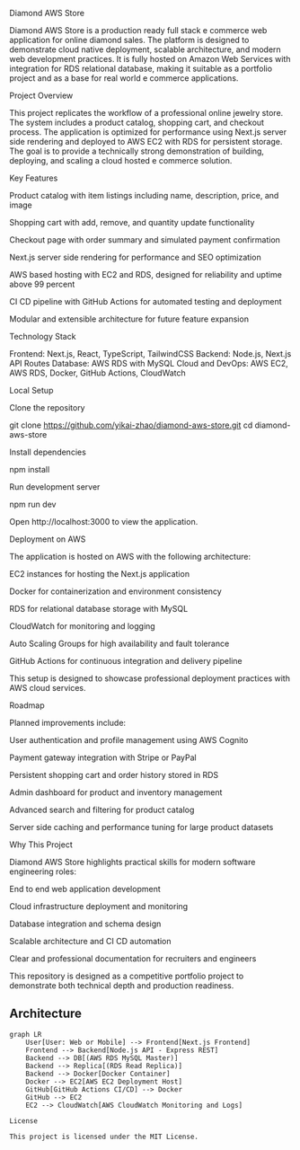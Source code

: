 Diamond AWS Store

Diamond AWS Store is a production ready full stack e commerce web application for online diamond sales. The platform is designed to demonstrate cloud native deployment, scalable architecture, and modern web development practices. It is fully hosted on Amazon Web Services with integration for RDS relational database, making it suitable as a portfolio project and as a base for real world e commerce applications.

Project Overview

This project replicates the workflow of a professional online jewelry store. The system includes a product catalog, shopping cart, and checkout process. The application is optimized for performance using Next.js server side rendering and deployed to AWS EC2 with RDS for persistent storage. The goal is to provide a technically strong demonstration of building, deploying, and scaling a cloud hosted e commerce solution.

Key Features

Product catalog with item listings including name, description, price, and image

Shopping cart with add, remove, and quantity update functionality

Checkout page with order summary and simulated payment confirmation

Next.js server side rendering for performance and SEO optimization

AWS based hosting with EC2 and RDS, designed for reliability and uptime above 99 percent

CI CD pipeline with GitHub Actions for automated testing and deployment

Modular and extensible architecture for future feature expansion

Technology Stack

Frontend: Next.js, React, TypeScript, TailwindCSS
Backend: Node.js, Next.js API Routes
Database: AWS RDS with MySQL
Cloud and DevOps: AWS EC2, AWS RDS, Docker, GitHub Actions, CloudWatch

Local Setup

Clone the repository

git clone https://github.com/yikai-zhao/diamond-aws-store.git
cd diamond-aws-store


Install dependencies

npm install


Run development server

npm run dev


Open http://localhost:3000
 to view the application.

Deployment on AWS

The application is hosted on AWS with the following architecture:

EC2 instances for hosting the Next.js application

Docker for containerization and environment consistency

RDS for relational database storage with MySQL

CloudWatch for monitoring and logging

Auto Scaling Groups for high availability and fault tolerance

GitHub Actions for continuous integration and delivery pipeline

This setup is designed to showcase professional deployment practices with AWS cloud services.

Roadmap

Planned improvements include:

User authentication and profile management using AWS Cognito

Payment gateway integration with Stripe or PayPal

Persistent shopping cart and order history stored in RDS

Admin dashboard for product and inventory management

Advanced search and filtering for product catalog

Server side caching and performance tuning for large product datasets

Why This Project

Diamond AWS Store highlights practical skills for modern software engineering roles:

End to end web application development

Cloud infrastructure deployment and monitoring

Database integration and schema design

Scalable architecture and CI CD automation

Clear and professional documentation for recruiters and engineers

This repository is designed as a competitive portfolio project to demonstrate both technical depth and production readiness.

## Architecture

```mermaid
graph LR
    User[User: Web or Mobile] --> Frontend[Next.js Frontend]
    Frontend --> Backend[Node.js API - Express REST]
    Backend --> DB[(AWS RDS MySQL Master)]
    Backend --> Replica[(RDS Read Replica)]
    Backend --> Docker[Docker Container]
    Docker --> EC2[AWS EC2 Deployment Host]
    GitHub[GitHub Actions CI/CD] --> Docker
    GitHub --> EC2
    EC2 --> CloudWatch[AWS CloudWatch Monitoring and Logs]

License

This project is licensed under the MIT License.
